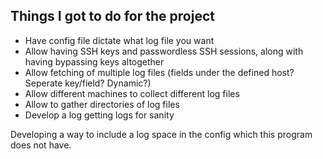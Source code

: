 ## Things I got to do for the project
- Have config file dictate what log file you want
- Allow having SSH keys and passwordless SSH sessions, along with having bypassing keys altogether
- Allow fetching of multiple log files (fields under the defined host? Seperate key/field? Dynamic?)
- Allow different machines to collect different log files
- Allow to gather directories of log files
- Develop a log getting logs for sanity

Developing a way to include a log space in the config which this program does not have.